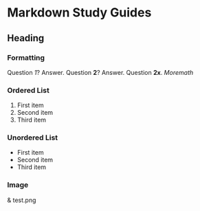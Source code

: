 # Markdown Study Guides

## Heading

### Formatting

Question *1*? Answer.
Question **2**? Answer.
Question $\textbf{2x}$. $More math$

### Ordered List

1. First item
2. Second item
3. Third item

### Unordered List

- First item
- Second item
- Third item

### Image

& test.png
